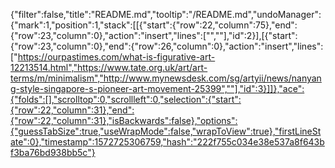 {"filter":false,"title":"README.md","tooltip":"/README.md","undoManager":{"mark":1,"position":1,"stack":[[{"start":{"row":22,"column":75},"end":{"row":23,"column":0},"action":"insert","lines":["",""],"id":2}],[{"start":{"row":23,"column":0},"end":{"row":26,"column":0},"action":"insert","lines":["https://ourpastimes.com/what-is-figurative-art-12213514.html","https://www.tate.org.uk/art/art-terms/m/minimalism","http://www.mynewsdesk.com/sg/artyii/news/nanyang-style-singapore-s-pioneer-art-movement-25399",""],"id":3}]]},"ace":{"folds":[],"scrolltop":0,"scrollleft":0,"selection":{"start":{"row":22,"column":31},"end":{"row":22,"column":31},"isBackwards":false},"options":{"guessTabSize":true,"useWrapMode":false,"wrapToView":true},"firstLineState":0},"timestamp":1572725306759,"hash":"222f755c034e38e537a8f643bf3ba76bd938bb5c"}